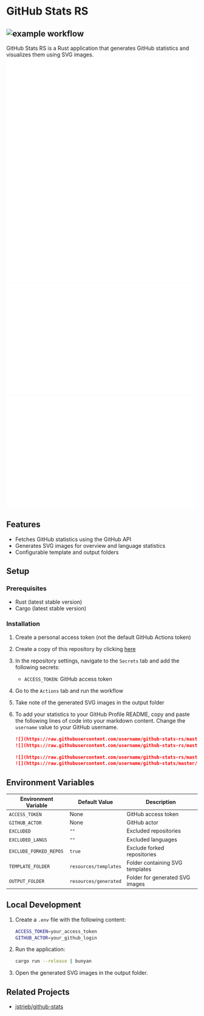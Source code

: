 # GitHub Stats RS
![example workflow](https://github.com/callmestech/github-stats-rs/actions/workflows/main.yml/badge.svg)
---
GitHub Stats RS is a Rust application that generates GitHub statistics and visualizes them using SVG images.
<a href="https://github.com/callmestech/github-stats-rs">
<img src="https://github.com/callmestech/github-stats-rs/blob/master/resources/generated/overview.svg#gh-dark-mode-only" />
<img src="https://github.com/callmestech/github-stats-rs/blob/master/resources/generated/languages.svg#gh-dark-mode-only" />
<img src="https://github.com/callmestech/github-stats-rs/blob/master/resources/generated/overview.svg#gh-light-mode-only" />
<img src="https://github.com/callmestech/github-stats-rs/blob/master/resources/generated/languages.svg#gh-light-mode-only" />
</a>
   
## Features

- Fetches GitHub statistics using the GitHub API
- Generates SVG images for overview and language statistics
- Configurable template and output folders

## Setup

### Prerequisites

- Rust (latest stable version)
- Cargo (latest stable version)

### Installation
1. Create a personal access token (not the default GitHub Actions token)

2. Create a copy of this repository by clicking [here](https://github.com/callmestech/github-stats-rs/generate)

3. In the repository settings, navigate to the `Secrets` tab and add the following secrets:
    - `ACCESS_TOKEN`: GitHub access token

4. Go to the `Actions` tab and run the workflow

5. Take note of the generated SVG images in the output folder

6. To add your statistics to your GitHub Profile README, copy and paste the
   following lines of code into your markdown content. Change the `username`
   value to your GitHub username.
   ```md
   ![](https://raw.githubusercontent.com/username/github-stats-rs/master//resources/generated/overview.svg#gh-dark-mode-only)
   ![](https://raw.githubusercontent.com/username/github-stats-rs/master/resources/generated/overview.svg#gh-light-mode-only)
   ```
   ```md
   ![](https://raw.githubusercontent.com/username/github-stats-rs/master/generated/languages.svg#gh-dark-mode-only)
   ![](https://raw.githubusercontent.com/username/github-stats/master/resources/generated/languages.svg#gh-light-mode-only)
   ```

## Environment Variables

| Environment Variable       | Default Value                | Description                          |
|----------------------------|------------------------------|--------------------------------------|
| `ACCESS_TOKEN`             | None                         | GitHub access token                  |
| `GITHUB_ACTOR`             | None                         | GitHub actor                         |
| `EXCLUDED`                 | `""`                         | Excluded repositories                |
| `EXCLUDED_LANGS`           | `""`                         | Excluded languages                   |
| `EXCLUDE_FORKED_REPOS`     | `true`                       | Exclude forked repositories          |
| `TEMPLATE_FOLDER`          | `resources/templates`        | Folder containing SVG templates      |
| `OUTPUT_FOLDER`            | `resources/generated`        | Folder for generated SVG images      |

## Local Development

1. Create a `.env` file with the following content:
    ```sh
    ACCESS_TOKEN=your_access_token
    GITHUB_ACTOR=your_github_login
    ```

2. Run the application:
    ```sh
    cargo run --release | bunyan
    ```

3. Open the generated SVG images in the output folder.

## Related Projects
- [jstrieb/github-stats](https://github.com/jstrieb/github-stats)

